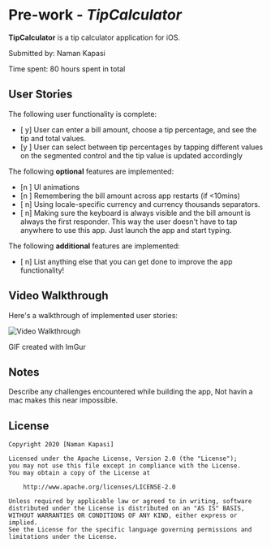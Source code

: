 
# Pre-work - *TipCalculator*

**TipCalculator** is a tip calculator application for iOS.

Submitted by: Naman Kapasi

Time spent: 80 hours spent in total

## User Stories

The following user functionality is complete:

* [ y] User can enter a bill amount, choose a tip percentage, and see the tip and total values.
* [y ] User can select between tip percentages by tapping different values on the segmented control and the tip value is updated accordingly

The following **optional** features are implemented:

* [n ] UI animations
* [n ] Remembering the bill amount across app restarts (if <10mins)
* [ n] Using locale-specific currency and currency thousands separators.
* [ n] Making sure the keyboard is always visible and the bill amount is always the first responder. This way the user doesn't have to tap anywhere to use this app. Just launch the app and start typing.

The following **additional** features are implemented:

- [ n] List anything else that you can get done to improve the app functionality!

## Video Walkthrough

Here's a walkthrough of implemented user stories:

<img src='http://i.imgur.com/link/to/your/gif/file.gif' title='Video Walkthrough' width='' alt='Video Walkthrough' />

GIF created with ImGur

## Notes

Describe any challenges encountered while building the app,
Not havin a mac makes this near impossible.

## License

    Copyright 2020 [Naman Kapasi]

    Licensed under the Apache License, Version 2.0 (the "License");
    you may not use this file except in compliance with the License.
    You may obtain a copy of the License at

        http://www.apache.org/licenses/LICENSE-2.0

    Unless required by applicable law or agreed to in writing, software
    distributed under the License is distributed on an "AS IS" BASIS,
    WITHOUT WARRANTIES OR CONDITIONS OF ANY KIND, either express or implied.
    See the License for the specific language governing permissions and
    limitations under the License.
